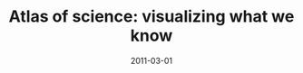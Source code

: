 ---
date: 2011-03-01
title: "Atlas of science: visualizing what we know"
source: "Choice Magazine, March 2011 Vol. 48 No. 07"
---